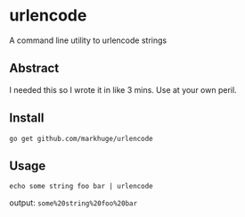 # urlencode

A command line utility to urlencode strings

## Abstract

I needed this so I wrote it in like 3 mins. Use at your own peril.


## Install

`go get github.com/markhuge/urlencode`

## Usage

`echo some string foo bar | urlencode`

output: `some%20string%20foo%20bar`
